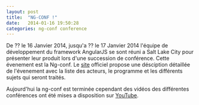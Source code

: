 ```yaml
---
layout: post
title:  "NG-CONF !"
date:   2014-01-16 19:50:28
categories: ng-conf conference
---
```


De ?? le 16 Janvier 2014, jusqu'a ?? le 17 Janvier 2014 l'équipe de développement du framework
AngularJS se sont réuni a Salt Lake City pour présenter leur produit lors d'une succession de
conférence. Cette évenement est la Ng-conf. Le [site][ng-conf] officiel propose une désciption
détaillée de l'évenement avec la liste des acteurs, le programme et les différents sujets qui
seront traités.

Aujourd'hui la ng-conf est terminée cependant des vidéos des différentes conférences ont été
mises a disposition sur [YouTube][ng-youtube].


[ng-conf]:http://www.ng-conf.org
[ng-youtube]:http://www.youtube.com/user/ngconfvideos
